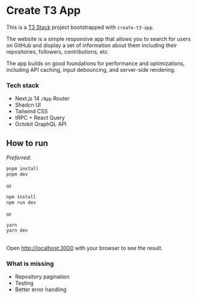 # Create T3 App

This is a [T3 Stack](https://create.t3.gg/) project bootstrapped with `create-t3-app`.

The website is a simple responsive app that allows you to search for users on GitHub and display a set of information about them including their repositories, followers, contributions, etc.

The app builds on good foundations for performance and optimizations, including API caching, input debouncing, and server-side rendering.

### Tech stack

- Next.js 14 `/App` Router
- Shadcn UI
- Tailwind CSS
- tRPC + React Query
- Octokit GraphQL API

## How to run

_Preferred_:
```bash
pnpm install
pnpm dev
```
or 

```bash
npm install
npm run dev
```
or 

```bash
yarn
yarn dev
```

## 

Open [http://localhost:3000](http://localhost:3000) with your browser to see the result.

### What is missing

- Repository pagination
- Testing
- Better error handling

